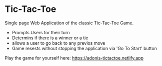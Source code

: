 # Tic-Tac-Toe


Single page Web Application of the classic Tic-Tac-Toe Game. 
- Prompts Users for their turn
- Determins if there is a winner or a tie
- allows a user to go back to any previos move
- Game resests without stopping the application via 'Go To Start' button


Play the game for yourself here: https://adonis-tictactoe.netlify.app
